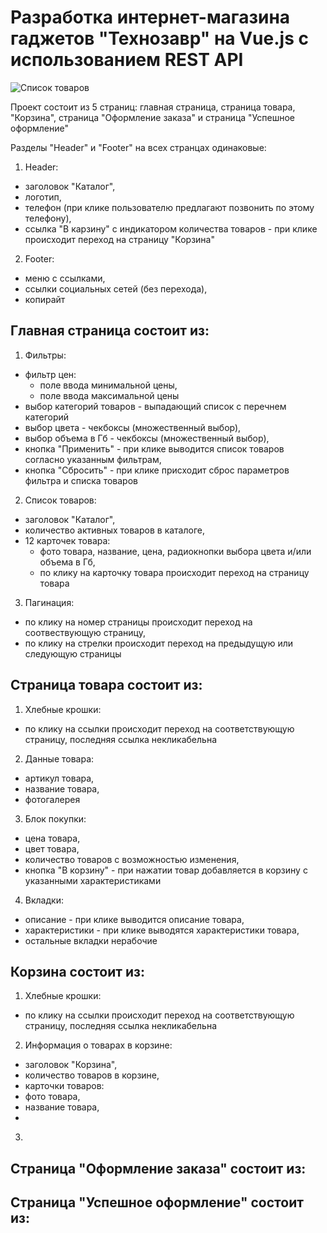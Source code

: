 # Разработка интернет-магазина гаджетов "Технозавр" на Vue.js с использованием REST API

![Список товаров](https://user-images.githubusercontent.com/106194295/208992706-30e2aded-bfec-44f1-8125-16579b163c50.jpg)

Проект состоит из 5 страниц: главная страница, страница товара, "Корзина", страница "Оформление заказа" и страница "Успешное оформление" 

Разделы "Header" и "Footer" на всех странцах одинаковые:

1. Header:
  - заголовок "Каталог",
  - логотип,
  - телефон (при клике пользователю предлагают позвонить по этому телефону),
  - ссылка "В карзину" с индикатором количества товаров - при клике происходит переход на страницу "Корзина"

2. Footer:
  - меню с ссылками,
  - ссылки социальных сетей (без перехода),
  - копирайт

## Главная страница состоит из:

1. Фильтры:
  - фильтр цен:
    - поле ввода минимальной цены,
    - поле ввода максимальной цены
  - выбор категорий товаров - выпадающий список с перечнем категорий
  - выбор цвета - чекбоксы (множественный выбор),
  - выбор объема в Гб - чекбоксы (множественный выбор),
  - кнопка "Применить" - при клике выводится список товаров согласно указанным фильтрам,
  - кнопка "Сбросить" - при клике присходит сброс параметров фильтра и списка товаров

2. Список товаров:
  - заголовок "Каталог",
  - количество активных товаров в каталоге,
  - 12 карточек товара:
    - фото товара, название, цена, радиокнопки выбора цвета и/или объема в Гб,
    - по клику на карточку товара происходит переход на страницу товара

3. Пагинация:
  - по клику на номер страницы происходит переход на соотвествующую страницу,
  - по клику на стрелки происходит переход на предыдущую или следующую страницы

## Страница товара состоит из:

1. Хлебные крошки:
  - по клику на ссылки происходит переход на соответствующую страницу, последняя ссылка некликабельна

2. Данные товара:
  - артикул товара,
  - название товара,
  - фотогалерея

3. Блок покупки:
  - цена товара,
  - цвет товара,
  - количество товаров с возможностью изменения,
  - кнопка "В корзину" - при нажатии товар добавляется в корзину с указанными характеристиками

4. Вкладки:
  - описание - при клике выводится описание товара,
  - характеристики - при клике выводятся характеристики товара,
  - остальные вкладки нерабочие

## Корзина состоит из:

1. Хлебные крошки:
  - по клику на ссылки происходит переход на соответствующую страницу, последняя ссылка некликабельна

2. Информация о товарах в корзине:
 - заголовок "Корзина",
 - количество товаров в корзине,
 - карточки товаров:
  - фото товара,
  - название товара,
  - 

3.

## Страница "Оформление заказа" состоит из:

## Страница "Успешное оформление" состоит из:
